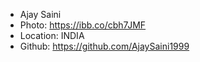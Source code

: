 - Ajay Saini
- Photo: https://ibb.co/cbh7JMF
- Location: INDIA
- Github: https://github.com/AjaySaini1999
